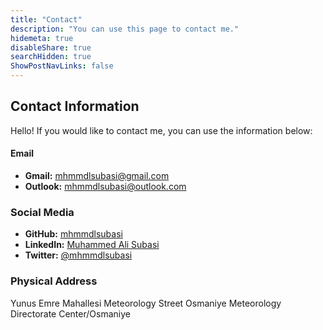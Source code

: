 ```yaml
---
title: "Contact"
description: "You can use this page to contact me."
hidemeta: true
disableShare: true
searchHidden: true
ShowPostNavLinks: false
---
```


## Contact Information

Hello! If you would like to contact me, you can use the information below:

#### Email

- **Gmail:** [mhmmdlsubasi@gmail.com](mailto:mhmmdlsubasi@gmail.com)
- **Outlook:** [mhmmdlsubasi@outlook.com](mailto:mhmmdlsubasi@outlook.com)

### Social Media

- **GitHub:** [mhmmdlsubasi](https://github.com/mhmmdlsubasi)
- **LinkedIn:** [Muhammed Ali Subasi](https://www.linkedin.com/in/mhmmdlsubasi/)
- **Twitter:** [@mhmmdlsubasi](https://twitter.com/mhmmdlsubasi)

### Physical Address

Yunus Emre Mahallesi
Meteorology Street
Osmaniye Meteorology Directorate
Center/Osmaniye


